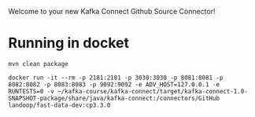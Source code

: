 Welcome to your new Kafka Connect Github Source Connector!

# Running in docket

```
mvn clean package
```

```
docker run -it --rm -p 2181:2181 -p 3030:3030 -p 8081:8081 -p 8082:8082 -p 8083:8083 -p 9092:9092 -e ADV_HOST=127.0.0.1 -e RUNTESTS=0 -v ~/kafka-course/kafka-connect/target/kafka-connect-1.0-SNAPSHOT-package/share/java/kafka-connect:/connectors/GitHub landoop/fast-data-dev:cp3.3.0
```
